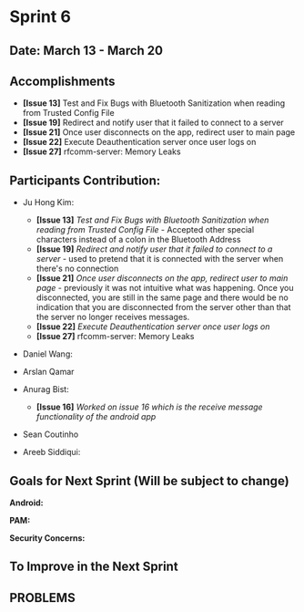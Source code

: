 # Sprint 6

## Date: March 13 - March 20

## Accomplishments
* **[Issue 13]** Test and Fix Bugs with Bluetooth Sanitization when reading from Trusted Config File
* **[Issue 19]** Redirect and notify user that it failed to connect to a server
* **[Issue 21]** Once user disconnects on the app, redirect user to main page
* **[Issue 22]** Execute Deauthentication server once user logs on
* **[Issue 27]** rfcomm-server: Memory Leaks
## Participants Contribution:
* Ju Hong Kim:
    * **[Issue 13]** *Test and Fix Bugs with Bluetooth Sanitization when reading from Trusted Config File* - Accepted other special characters instead of a colon in the Bluetooth Address
    * **[Issue 19]** *Redirect and notify user that it failed to connect to a server* - used to pretend that it is connected with the server when there's no connection
    * **[Issue 21]** *Once user disconnects on the app, redirect user to main page* - previously it was not intuitive what was happening. Once you disconnected, you are still in the same page and there would be no indication that you are disconnected from the server other than that the server no longer receives messages.
    * **[Issue 22]** *Execute Deauthentication server once user logs on*
    * **[Issue 27]** rfcomm-server: Memory Leaks
* Daniel Wang: 
   
* Arslan Qamar
    
* Anurag Bist:
    * **[Issue 16]** *Worked on issue 16 which is the receive message functionality of the android app*
* Sean Coutinho
  
* Areeb Siddiqui:

## Goals for Next Sprint (Will be subject to change)
**Android:**
    
 **PAM:**
     
 **Security Concerns:**
 
## To Improve in the Next Sprint
 
## PROBLEMS
   
